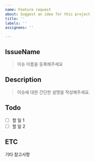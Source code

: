 ```yaml
---
name: Feature request
about: Suggest an idea for this project
title: ''
labels: ''
assignees: ''

---
```


## IssueName
> 이슈 이름을 등록해주세요

## Description
> 이슈에 대한 간단한 설명을 작성해주세요.

## Todo
- [ ] 할 일 1
- [ ] 할 일 2

## ETC
기타 참고사항
